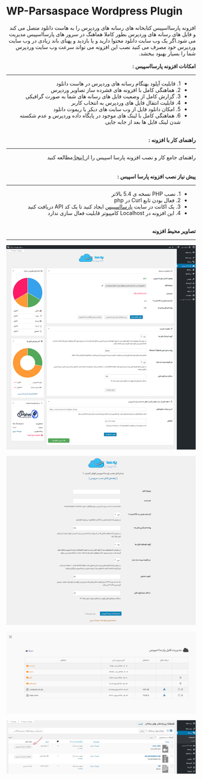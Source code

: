 # WP-Parsaspace Wordpress Plugin
<div dir="rtl">افزونه پارسااسپیس کتابخانه های رسانه های وردپرس را به هاست دانلود متصل می کند و فایل های رسانه های وردپرس بطور کاملا هماهنگ در سرور های پارسااسپیس مدیریت می شود.اگر یک وب سایت دانلود محتوا دارید و یا بازدید و پهنای باند زیادی در وب سایت وردپرس خود مصرف می کنید نصب این افزونه می تواند سرعت وب سایت وردپرس شما را بسیار بهبود ببخشد.</div>
<br />
<div dir="rtl"><b>امکانات افزونه پارسااسپیس :</b></div>
<hr>
<div dir="rtl"><ul>
  <li>1. قابلیت آپلود بهنگام رسانه های وردپرس در هاست دانلود</li>
  <li>2. هماهنگی کامل با افزونه های فشرده ساز تصاویر وردپرس</li>
  <li>3. گزارش کامل از وضعیت فایل های رسانه های شما به صورت گرافیکی</li>
  <li>4. قابلیت انتقال فایل های وردپرس به انتخاب کاربر</li>
  <li>5. امکان دانلود فایل از وب سایت های دیکر یا ریموت دانلود</li>
  <li>6. هماهنگی کامل با لینک های موجود در پایگاه داده وردپرس و عدم شکسته شدن لینک فایل ها بعد از جابه جایی</li>
</ul></div>
<br />
<div dir="rtl"><b>راهنمای کار با افزونه :</b></div>
<hr>
<div dir="rtl">راهنمای جامع کار و نصب افزونه پارسا اسپیس را از<a href="https://realwp.net/wp-parsaspace/" target="_blank"> اینجا </a> مطالعه کنید</div>
<br /><br />
<div dir="rtl"><b>پیش نیاز نصب افزونه پارسا اسپیس :</b></div>
<hr>
<div dir="rtl">
<ul>
  <li>1. نصب PHP نسخه ی 5.4 بالاتر</li>
  <li>2. فعال بودن تابع Curl در php</li>
  <li>3. یک اکانت در سایت <a href="http://parsaspace.com/" target="_blank">پارسااسپیس</a> ایجاد کنید تا یک کد API دریافت کنید</li>
  <li>4. این افزونه در Localhost کامپیوتر قابلیت فعال سازی ندارد</li>
</ul>
</div>
<br />
<div dir="rtl"><b>تصاویر محیط افزونه</b></div>
<hr>

<p align="center">
  <img src="https://raw.githubusercontent.com/mehrshaddarzi/wp-parsaspace/master/screenshot-1.jpg" title="wp-parsaspace">
</p>
<p align="center">
  <img src="https://raw.githubusercontent.com/mehrshaddarzi/wp-parsaspace/master/screenshot-2.jpg" title="wp-parsaspace">
</p>
<p align="center">
  <img src="https://raw.githubusercontent.com/mehrshaddarzi/wp-parsaspace/master/screenshot-3.jpg" title="wp-parsaspace">
</p>
<p align="center">
  <img src="https://raw.githubusercontent.com/mehrshaddarzi/wp-parsaspace/master/screenshot-4.jpg" title="wp-parsaspace">
</p>
